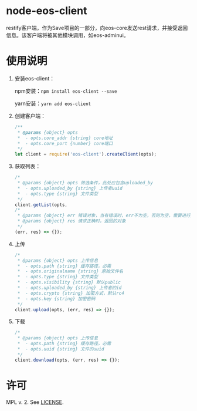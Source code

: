 # node-eos-client
restify客户端，作为Save项目的一部分，向eos-core发送rest请求，并接受返回信息。该客户端将被其他模块调用，如eos-adminui。

# 使用说明
1. 安装eos-client：
      
      npm安装：`npm install eos-client --save`

      yarn安装：`yarn add eos-client`

2. 创建客户端：

    ```js
    /**
     * @params {object} opts
     *  - opts.core_addr {string} core地址
     *  - opts.core_port {number} core端口
     */
    let client = require('eos-client').createClient(opts);
    ```

3. 获取列表：
    
    ```js
    /*
     * @params {object} opts 筛选条件，此处应包含uploaded_by
     *  - opts.uploaded_by {string} 上传者uuid 
     *  - opts.type {string} 文件类型
     */
    client.getList(opts, 
    /*
     * @params {object} err 错误对象，当有错误时，err不为空，否则为空，需要进行处理
     * @params {object} res 请求正确时，返回的对象
     */
    (err, res) => {});
    ```

4. 上传
    
    ```js
    /*
     * @params {object} opts 上传信息
     *  - opts.path {string} 缓存路径，必需
     *  - opts.originalname {string} 原始文件名
     *  - opts.type {string} 文件类型
     *  - opts.visibility {string} 默认public
     *  - opts.uploaded_by {string} 上传者的id
     *  - opts.crypto {string} 加密方式，默认rc4
     *  - opts.key {string} 加密密码
     */
    client.upload(opts, (err, res) => {});
    ```

5. 下载
    
    ```js
    /*
     * @params {object} opts 上传信息
     *  - opts.path {string} 缓存路径，必需
     *  - opts.uuid {string} 文件的uuid
     */
    client.download(opts, (err, res) => {});
    ```

# 许可
MPL v. 2. See [LICENSE](./LICENSE).
